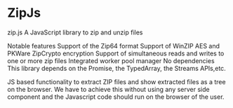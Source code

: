 # ZipJs
zip.js
A JavaScript library to zip and unzip files

Notable features
Support of the Zip64 format
Support of WinZIP AES and PKWare ZipCrypto encryption
Support of simultaneous reads and writes to one or more zip files
Integrated worker pool manager
No dependencies
This library depends on the Promise, the TypedArray, the Streams APIs,etc.

JS based functionality to extract ZIP files and show extracted files as a tree on the browser. We have to achieve this without using any server side component and the Javascript code should run on the browser of the user.


